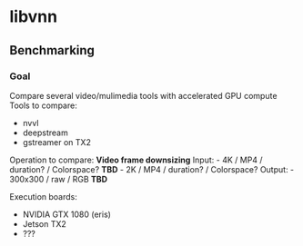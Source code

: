 # libvnn


## Benchmarking

### Goal
Compare several video/mulimedia tools with accelerated GPU compute  
Tools to compare:
- nvvl
- deepstream
- gstreamer on TX2

Operation to compare:  **Video frame downsizing**
Input:
    - 4K  / MP4 / duration? / Colorspace? **TBD**
    - 2K / MP4 / duration? / Colorspace?
Output:
    - 300x300 / raw / RGB **TBD** 	
     	
Execution boards:
- NVIDIA GTX 1080 (eris)
- Jetson TX2
- ???

